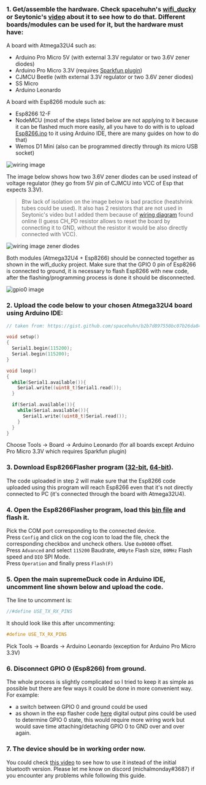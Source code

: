 ### 1. Get/assemble the hardware. Check spacehuhn's [wifi_ducky](https://github.com/spacehuhn/wifi_ducky) or Seytonic's [video](https://www.youtube.com/watch?v=Utq4C9S3-uI) about it to see how to do that. Different boards/modules can be used for it, but the hardware must have: 
 
A board with Atmega32U4 such as:
- Arduino Pro Micro 5V (with external 3.3V regulator or two 3.6V zener diodes)  
- Arduino Pro Micro 3.3V (requires [Sparkfun plugin](https://learn.sparkfun.com/tutorials/pro-micro--fio-v3-hookup-guide/installing-windows))
- CJMCU Beetle (with external 3.3V regulator or two 3.6V zener diodes)  
- SS Micro  
- Arduino Leonardo  

A board with Esp8266 module such as:  
- Esp8266 12-F  
- NodeMCU (most of the steps listed below are not applying to it because it can be flashed much more easily, all you have to do with is to upload [Esp8266.ino](https://github.com/michalmonday/supremeDuck/blob/master/source/Esp8266%20version%20stuff/Esp8266.ino) to it using Arduino IDE, there are many guides on how to do that) 
- Wemos D1 Mini (also can be programmed directly through its micro USB socket)

![wiring image](https://i.imgur.com/9G9iSy0.png)

The image below shows how two 3.6V zener diodes can be used instead of voltage regulator (they go from 5V pin of CJMCU into VCC of Esp that expects 3.3V). 
>Btw lack of isolation on the image below is bad practice (heatshrink tubes could be used). It also has 2 resistors that are not used in Seytonic's video but I added them because of [wiring diagram](https://i.imgur.com/yjhsmQZ.jpg) found online (I guess CH_PD resistor allows to reset the board by connecting it to GND, without the resistor it would be also directly connected with VCC).

![wiring image zener diodes](https://i.imgur.com/uLOBnLO.png)


Both modules (Atmega32U4 + Esp8266) should be connected together as shown in the wifi_ducky project. Make sure that the GPIO 0 pin of Esp8266 is connected to ground, it is necessary to flash Esp8266 with new code, after the flashing/programming process is done it should be disconnected.

![gpio0 image](https://i.imgur.com/H3K8zTe.png)

### 2. Upload the code below to your chosen Atmega32U4 board using Arduino IDE:  
```cpp
// taken from: https://gist.github.com/spacehuhn/b2b7d897550bc07b26da8464fa7f4b36

void setup()
{
  Serial1.begin(115200);
  Serial.begin(115200);
}

void loop()
{
  while(Serial1.available()){
    Serial.write((uint8_t)Serial1.read());
  }

  if(Serial.available()){
    while(Serial.available()){
      Serial1.write((uint8_t)Serial.read());
    }
  }
} 
```
Choose Tools -> Board -> Arduino Leonardo (for all boards except Arduino Pro Micro 3.3V which requires Sparkfun plugin)

### 3. Download Esp8266Flasher program ([32-bit](https://github.com/nodemcu/nodemcu-flasher/tree/master/Win32/Release), [64-bit](https://github.com/nodemcu/nodemcu-flasher/tree/master/Win64/Release)).
The code uploaded in step 2 will make sure that the Esp8266 code uploaded using this program will reach Esp8266 even that it's not directly connected to PC (it's connected through the board with Atmega32U4).

### 4. Open the Esp8266Flasher program, load this [bin file](https://github.com/michalmonday/supremeDuck/blob/master/source/Esp8266%20version%20stuff/Esp8266.bin) and flash it.
Pick the COM port corresponding to the connected device.  
Press `Config` and click on the cog icon to load the file, check the corresponding checkbox and uncheck others. Use `0x00000` offset.  
Press `Advanced` and select `115200` Baudrate, `4MByte` Flash size, `80MHz` Flash speed and `DIO` SPI Mode.  
Press `Operation` and finally press `Flash(F)`  

### 5. Open the main supremeDuck code in Arduino IDE, uncomment line shown below and upload the code.  
The line to uncomment is:
```cpp
//#define USE_TX_RX_PINS
```
It should look like this after uncommenting:
```cpp
#define USE_TX_RX_PINS
```
Pick Tools -> Boards -> Arduino Leonardo (exception for Arduino Pro Micro 3.3V)

### 6. Disconnect GPIO 0 (Esp8266) from ground.
The whole process is slightly complicated so I tried to keep it as simple as possible but there are few ways it could be done in more convenient way. For example:
- a switch between GPIO 0 and ground could be used
- as shown in the esp flasher code [here](https://gist.github.com/spacehuhn/b2b7d897550bc07b26da8464fa7f4b36) digital output pins could be used to determine GPIO 0 state, this would require more wiring work but would save time attaching/detaching GPIO 0 to GND over and over again.

### 7. The device should be in working order now.
You could check [this video](https://www.youtube.com/watch?v=9ymxGS2ZTC8&index=10&t=1s&list=PLnVVAaZSdNGtcMunS1_Wy3smTZLlzIaV2) to see how to use it instead of the initial bluetooth version.
Please let me know on discord (michalmonday#3687) if you encounter any problems while following this guide.

